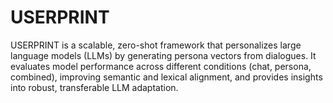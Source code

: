 # USERPRINT
USERPRINT is a scalable, zero-shot framework that personalizes large language models (LLMs) by generating persona vectors from dialogues. It evaluates model performance across different conditions (chat, persona, combined), improving semantic and lexical alignment, and provides insights into robust, transferable LLM adaptation.
